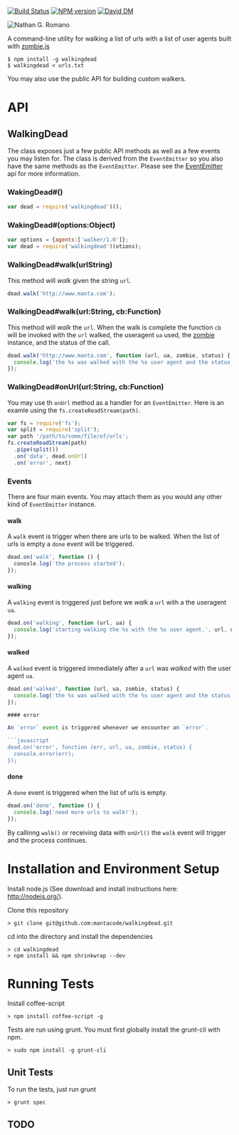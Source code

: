 [![Build Status](https://travis-ci.org/mantacode/walkingdead.svg?branch=master)](https://travis-ci.org/mantacode/walkingdead)
[![NPM version](https://badge.fury.io/js/walkingdead.svg)](http://badge.fury.io/js/walkingdead)
[![David DM](https://david-dm.org/mantacode/walkingdead.png)](https://david-dm.org/mantacode/walkingdead.png)

![Nathan G. Romano](https://raw.github.com/mantacode/walkingdead/master/picture.jpeg)

A command-line utility for walking a list of urls with a list of user agents built with [zombie.js](https://www.npmjs.org/package/zombie "zombie")

```
$ npm install -g walkingdead
$ walkingdead < urls.txt
```

You may also use the public API for building custom walkers.

# API

## WalkingDead

The class exposes just a few public API methods as well as a few events you may listen for.  The class is derived from the  `EventEmitter` 
so you also have the same methods as the `EventEmitter`.  Please see the [EventEmitter](http://nodejs.org/api/all.html#all_class_events_eventemitter "EventEmitter") api for more information.

### WakingDead#()

```javascript
var dead = require('walkingdead')();
```

### WakingDead#(options:Object)

```javascript
var options = {agents:['walker/1.0']};
var dead = require('walkingdead')(otions);
```

### WalkingDead#walk(urlString)

This method will *walk* given the string `url`.  

```javascript
dead.walk('http://www.manta.com');
```

### WalkingDead#walk(url:String, cb:Function)

This method will *walk* the `url`.  When the walk is complete the function `cb` will be invoked
with the `url` walked, the useragent `ua` used, the [zombie](https://www.npmjs.org/package/zombie "zombie") instance, and the status of the call.

```javascript
dead.walk('http://www.manta.com', function (url, ua, zombie, status) {
  console.log('the %s was walked with the %s user agent and the status was %s', url, ua, status);
});
```

### WalkingDead#onUrl(url:String, cb:Function)

You may use th `onUrl` method as a handler for an `EventEmitter`.  Here is an examle using the `fs.createReadStream(path)`.

```javascript
var fs = require('fs');
var split = require('split');
var path '/path/to/some/file/of/urls';
fs.createReadStream(path)
  .pipe(split())
  .on('data', dead.onUrl)
  .on('error', next)
```

### Events

There are four main events.  You may attach them as you would any other kind of `EventEmitter` instance.

#### walk

A `walk` event is trigger when there are urls to be walked. When the list of urls is empty a `done` event will be triggered.

```javascript
dead.on('walk', function () {
  conosle.log('the process started'); 
});
```

#### walking

A `walking` event is triggered just before we *walk* a `url` with a the useragent `ua`.

```javascript
dead.on('walking', function (url, ua) {
  console.log('starting walking the %s with the %s user agent.', url, ua);
});
```

#### walked

A `walked` event is triggered immediately after a `url` was *walked* with the user agent `ua`.

```javascript
dead.on('walked', function (url, ua, zombie, status) {
  console.log('the %s was walked with the %s user agent and the status was %s', url, ua, status);
});

#### error

An `error` event is triggered whenever we encounter an `error`.

```javascript
dead.on('error', function (err, url, ua, zombie, status) {
  console.error(err);
});
```

#### done

A `done` event is triggered when the list of urls is empty.

```javascript
dead.on('done', function () {
  console.log('need more urls to walk!');
});
```

By callinng `walk()` or receiving data with `onUrl()` the `walk` event will trigger and the process continues.

# Installation and Environment Setup

Install node.js (See download and install instructions here: http://nodejs.org/).

Clone this repository

    > git clone git@github.com:mantacode/walkingdead.git

cd into the directory and install the dependencies

    > cd walkingdead
    > npm install && npm shrinkwrap --dev

# Running Tests

Install coffee-script

    > npm install coffee-script -g

Tests are run using grunt.  You must first globally install the grunt-cli with npm.

    > sudo npm install -g grunt-cli

## Unit Tests

To run the tests, just run grunt

    > grunt spec

## TODO
